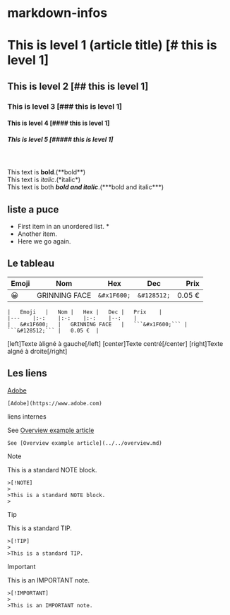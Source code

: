# markdown-infos

  # This is level 1 (article title) [# this is level 1]
  ## This is level 2 [## this is level 1]
### This is level 3 [### this is level 1]
#### This is level 4 [#### this is level 1]
##### This is level 5 [##### this is level 1]
\
\
   This text is **bold**.(\*\*bold**)\
   This text is *italic*.(\*italic\*)\
   This text is both ***bold and italic***.(\*\*\*bold and italic***)
## liste a puce

* First item in an unordered list. \* 
* Another item.
* Here we go again.

## Le tableau

|   Emoji   |   Nom |   Hex |   Dec |   Prix    |
|---    |:-:    |:-:    |:-:    |--:    |
|   &#x1F600;   |   GRINNING FACE   |   ```&#x1F600;``` |   ```&#128512;``` |   0.05 €  |
```
|   Emoji   |   Nom |   Hex |   Dec |   Prix    |
|---    |:-:    |:-:    |:-:    |--:    |
|   &#x1F600;   |   GRINNING FACE   |   ```&#x1F600;``` |   ```&#128512;``` |   0.05 €  |
```
 
 [left]Texte àligné à gauche[/left]
[center]Texte centré[/center]
[right]Texte algné à droite[/right]

## Les liens
[Adobe](https://www.adobe.com)

```
[Adobe](https://www.adobe.com)
```
liens internes 

See [Overview example article](../../overview.md)

```
See [Overview example article](../../overview.md)
```
>[!NOTE]
>
>This is a standard NOTE block.
>
```
>[!NOTE]
>
>This is a standard NOTE block.
>
```

>[!TIP]
>
>This is a standard TIP.

```
>[!TIP]
>
>This is a standard TIP.

```

>[!IMPORTANT]
>
>This is an IMPORTANT note.

```
>[!IMPORTANT]
>
>This is an IMPORTANT note.
```
